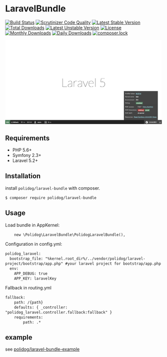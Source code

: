 # LaravelBundle

[![Build Status](https://travis-ci.org/polidog/LaravelBundle.svg?branch=master)](https://travis-ci.org/polidog/LaravelBundle)
[![Scrutinizer Code Quality](https://scrutinizer-ci.com/g/polidog/LaravelBundle/badges/quality-score.png?b=master)](https://scrutinizer-ci.com/g/polidog/LaravelBundle/?branch=master)
[![Latest Stable Version](https://poser.pugx.org/polidog/laravel-bundle/v/stable)](https://packagist.org/packages/polidog/laravel-bundle)
[![Total Downloads](https://poser.pugx.org/polidog/laravel-bundle/downloads)](https://packagist.org/packages/polidog/laravel-bundle)
[![Latest Unstable Version](https://poser.pugx.org/polidog/laravel-bundle/v/unstable)](https://packagist.org/packages/polidog/laravel-bundle)
[![License](https://poser.pugx.org/polidog/laravel-bundle/license)](https://packagist.org/packages/polidog/laravel-bundle)
[![Monthly Downloads](https://poser.pugx.org/polidog/laravel-bundle/d/monthly)](https://packagist.org/packages/polidog/laravel-bundle)
[![Daily Downloads](https://poser.pugx.org/polidog/laravel-bundle/d/daily)](https://packagist.org/packages/polidog/laravel-bundle)
[![composer.lock](https://poser.pugx.org/polidog/laravel-bundle/composerlock)](https://packagist.org/packages/polidog/laravel-bundle)

<img src="/Resources/doc/img/fallback.png" alt="LaravelFallback" />


## Requirements

- PHP 5.6+
- Symfony 2.3+
- Laravel 5.2+

## Installation

install `polidog/laravel-bundle` with composer.

```
$ composer require polidog/laravel-bundle
```

## Usage

Load bundle in AppKernel:

```
    new \Polidog\LaravelBundle\PolidogLaravelBundle(),
```

Configuration in config.yml:


```
polidog_laravel:
  bootstrap_file: "%kernel.root_dir%/../vendor/polidog/laravel-project/bootstrap/app.php" #your laravel project for bootstrap/app.php
  env:
    APP_DEBUG: true
    APP_KEY: laravelKey
```


Fallback in routing.yml

```
fallback:
    path: /{path}
    defaults: { _controller: "polidog_laravel.controller.fallback:fallback" }
    requirements:
        path: .*
```


## example

see [polidog/laravel-bundle-example](https://github.com/polidog/laravel-bundle-example)